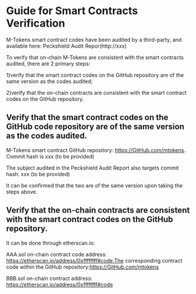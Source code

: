 Guide for Smart Contracts Verification
===
M-Tokens smart contract codes have been audited by a third-party, and available here: Peckshield Audit Repor(http://xxx)

To verify that on-chain M-Tokens are consistent with the smart contracts audited, there are 2 primary steps:

1)verify that the smart contract codes on the GitHub repository are of the same version as the codes audited;

2)verify that the on-chain contracts are consistent with the smart contract codes on the GitHub repository.
 
Verify that the smart contract codes on the GitHub code repository are of the same version as the codes audited.
---
M-Tokens smart contract GitHub repository: https://GitHub.com/mtokens. Commit hash is xxx (to be provided) 

The subject audited in the Peckshield Audit Report also targets commit hash: xxx (to be provided)

It can be confirmed that the two are of the same version upon taking the steps above.
 
Verify that the on-chain contracts are consistent with the smart contract codes on the GitHub repository.
---
It can be done through  etherscan.io:

AAA.sol on-chain contract code address: https://etherscan.io/address/0xffffffff#code.The corresponding contract code within the GitHub repository:https://GitHub.com/mtokens 

BBB.sol on-chain contract address: https://etherscan.io/address/0xffffffff#code
